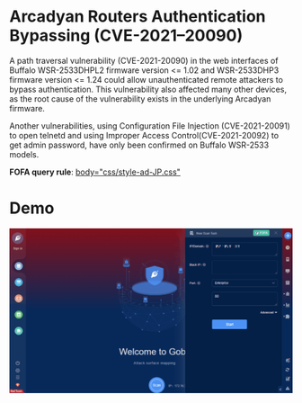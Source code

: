 # Arcadyan Routers Authentication Bypassing (CVE-2021–20090)

A path traversal vulnerability (CVE-2021-20090) in the web interfaces of Buffalo WSR-2533DHPL2 firmware version <= 1.02 and WSR-2533DHP3 firmware version <= 1.24 could allow unauthenticated remote attackers to bypass authentication. This vulnerability also affected many other devices, as the root cause of the vulnerability exists in the underlying Arcadyan firmware.

Another vulnerabilities, using Configuration File Injection (CVE-2021-20091) to open telnetd and using Improper Access Control(CVE-2021-20092) to get admin password, have only been confirmed on Buffalo WSR-2533 models.

**FOFA query rule**: [body="css/style-ad-JP.css"](https://fofa.so/result?qbase64=Ym9keT0iY3NzL3N0eWxlLWFkLUpQLmNzcyI%3D)

# Demo

![](Arcadyan_Routers_Authentication_Bypassing_CVE_2021_20090.gif)